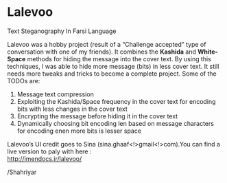 # Lalevoo
Text Steganography In Farsi Language

Lalevoo was a hobby project (result of a “Challenge accepted” type of conversation with one of my friends). It combines the **Kashida** and **White-Space** methods for hiding the message into the cover text. By using this techniques, I was able to hide more message (bits) in less cover text. It still needs more tweaks and tricks to become a complete project. Some of the TODOs are:

1. Message text compression  
2. Exploiting the Kashida/Space frequency in the cover text for encoding bits with less changes in the cover text  
3. Encrypting the message before hiding it in the cover text  
4. Dynamically choosing bit encoding len based on message characters for encoding enen more bits is lesser space

Lalevoo’s UI credit goes to Sina (sina.ghaaf<!>gmail<!>com).You can find a live version to paly with here :  
http://imendocs.ir/lalevoo/

 
/Shahriyar

